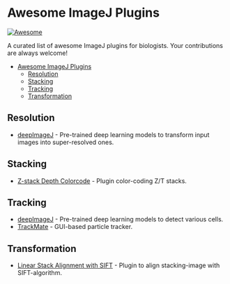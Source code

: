# Awesome ImageJ Plugins

[![Awesome](https://cdn.rawgit.com/sindresorhus/awesome/d7305f38d29fed78fa85652e3a63e154dd8e8829/media/badge.svg)](https://github.com/sindresorhus/awesome)

A curated list of awesome ImageJ plugins for biologists.
Your contributions are always welcome!

- [Awesome ImageJ Plugins](#awesome-imagej-plugins)
  - [Resolution](#resolution)
  - [Stacking](#stacking)
  - [Tracking](#tracking)
  - [Transformation](#transformation)

## Resolution

- [deepImageJ](https://deepimagej.github.io/deepimagej/) - Pre-trained deep learning models to transform input images into super-resolved ones.

## Stacking

- [Z-stack Depth Colorcode](https://github.com/ekatrukha/ZstackDepthColorCode) - Plugin color-coding Z/T stacks.

## Tracking

- [deepImageJ](https://deepimagej.github.io/deepimagej/) - Pre-trained deep learning models to detect various cells.
- [TrackMate](https://imagej.net/TrackMate) - GUI-based particle tracker.

## Transformation

- [Linear Stack Alignment with SIFT](https://imagej.net/Linear_Stack_Alignment_with_SIFT) - Plugin to align stacking-image with SIFT-algorithm.

<!-- vim: set foldmethod=marker : -->
